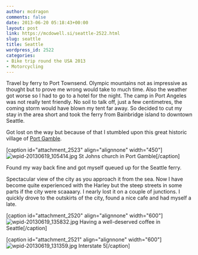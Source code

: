 ```yaml
---
author: mcdragon
comments: false
date: 2013-06-20 05:18:43+00:00
layout: post
link: https://mcdowell.si/seattle-2522.html
slug: seattle
title: Seattle
wordpress_id: 2522
categories:
- Bike trip round the USA 2013
- Motorcycling
---
```




Travel by ferry to Port Townsend. Olympic mountains not as impressive as thought but to prove me wrong would take to much time. Also the weather got worse so I had to go to a hotel for the night. The camp in Port Angeles was not really tent friendly. No soil to talk off, just a few centimetres, the coming storm would have blown my tent far away. So decided to cut my stay in the area short and took the ferry from Bainbridge island to downtown Seattle.

Got lost on the way but because of that I stumbled upon this great historic village of [Port Gamble](https://en.wikipedia.org/wiki/Port_Gamble%2C_Washington).

[caption id="attachment_2523" align="alignnone" width="450"]![wpid-20130619_105414.jpg](https://img.mcdowell.si/2013/06/wpid-20130619_105414-1.jpg) St Johns church in Port Gamble[/caption]

Found my way back fine and got myself queued up for the Seattle ferry.

Spectacular view of the city as you approach it from the sea.
Now I have become quite experienced with the Harley but the steep streets in some parts if the city were scaaaary. I nearly lost it on a couple of junctions. I quickly drove to the outskirts of the city, found a nice cafe and had myself a late.

[caption id="attachment_2520" align="alignnone" width="600"]![wpid-20130619_135832.jpg](https://img.mcdowell.si/2013/06/wpid-20130619_135832-1.jpg) Having a well-deserved coffee in Seattle[/caption]



[caption id="attachment_2521" align="alignnone" width="600"]![wpid-20130619_131359.jpg](https://img.mcdowell.si/2013/06/wpid-20130619_131359-1.jpg) Interstate 5[/caption]
